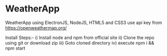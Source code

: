 # WeatherApp
WeatherApp using ElectronJS, NodeJS, HTML5 and CSS3
use api key from https://openweathermap.org/

Install Steps:- 
 i) Install node and npm from official site
 ii) Clone the repo using git or download zip
 iii) Goto cloned directory 
 iv) execute npm i && npm start
